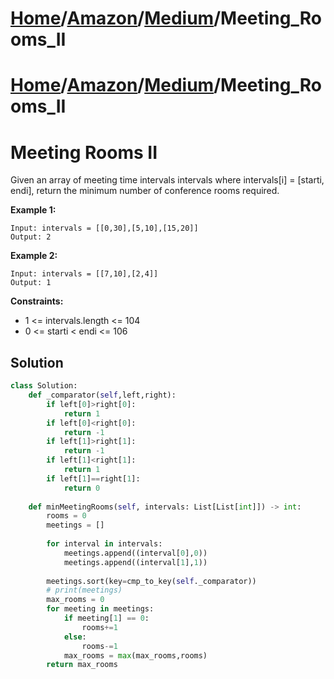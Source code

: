 # [Home](./../../..)/[Amazon](./../..)/[Medium](./..)/Meeting_Rooms_II
# [Home](./../../..)/[Amazon](./../..)/[Medium](./..)/Meeting_Rooms_II
<h1>Meeting Rooms II</h1>

<p>
Given an array of meeting time intervals intervals where intervals[i] = [starti, endi], return the minimum number of conference rooms required.

</p>

<b>Example 1:</b>

    Input: intervals = [[0,30],[5,10],[15,20]]
    Output: 2
    
<b>Example 2:</b>

    Input: intervals = [[7,10],[2,4]]
    Output: 1

<b>Constraints:</b>

- 1 <= intervals.length <= 104
- 0 <= starti < endi <= 106

<h2>Solution</h2>

```python
class Solution:
    def _comparator(self,left,right):
        if left[0]>right[0]:
            return 1
        if left[0]<right[0]:
            return -1
        if left[1]>right[1]:
            return -1
        if left[1]<right[1]:
            return 1
        if left[1]==right[1]:
            return 0
        
    def minMeetingRooms(self, intervals: List[List[int]]) -> int:
        rooms = 0
        meetings = []
        
        for interval in intervals:
            meetings.append((interval[0],0))
            meetings.append((interval[1],1))
        
        meetings.sort(key=cmp_to_key(self._comparator))
        # print(meetings)
        max_rooms = 0
        for meeting in meetings:
            if meeting[1] == 0:
                rooms+=1
            else:
                rooms-=1
            max_rooms = max(max_rooms,rooms)
        return max_rooms
```
